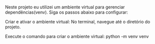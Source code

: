 Neste projeto eu utilizei um ambiente virtual para gerenciar dependências(venv). Siga os passos abaixo para configurar:

Criar e ativar o ambiente virtual:
No terminal, navegue até o diretório do projeto.

Execute o comando para criar o ambiente virtual:
python -m venv venv

